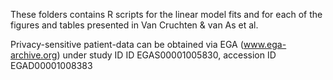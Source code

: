 These folders contains R scripts for the linear model fits and for each of the figures and tables presented in Van Cruchten & van As et al. 

Privacy-sensitive patient-data can be obtained via EGA (www.ega-archive.org) under study ID ID EGAS00001005830, accession ID EGAD00001008383

